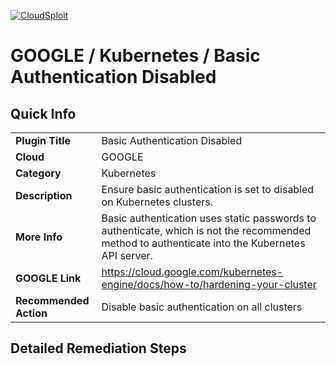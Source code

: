 [![CloudSploit](https://cloudsploit.com/img/logo-new-big-text-100.png "CloudSploit")](https://cloudsploit.com)

# GOOGLE / Kubernetes / Basic Authentication Disabled

## Quick Info

| | |
|-|-|
| **Plugin Title** | Basic Authentication Disabled |
| **Cloud** | GOOGLE |
| **Category** | Kubernetes |
| **Description** | Ensure basic authentication is set to disabled on Kubernetes clusters. |
| **More Info** | Basic authentication uses static passwords to authenticate, which is not the recommended method to authenticate into the Kubernetes API server. |
| **GOOGLE Link** | https://cloud.google.com/kubernetes-engine/docs/how-to/hardening-your-cluster |
| **Recommended Action** | Disable basic authentication on all clusters |

## Detailed Remediation Steps

